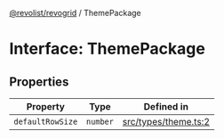 [@revolist/revogrid](README.md) / ThemePackage

# Interface: ThemePackage

## Properties

| Property | Type | Defined in |
| ------ | ------ | ------ |
| `defaultRowSize` | `number` | [src/types/theme.ts:2](https://github.com/revolist/revogrid/blob/8aea4c92d6f61dbd5ec14b529d8993bb7069ef1f/src/types/theme.ts#L2) |
